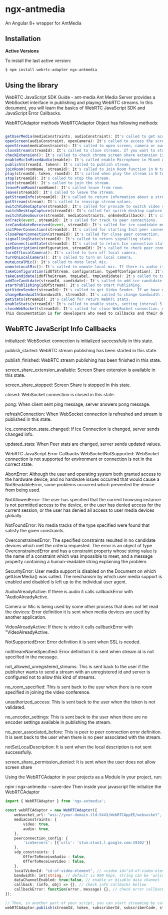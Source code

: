 # ngx-antmedia
An Angular 8+ wrapper for AntMedia

## Installation

**Active Versions**

To install the last active version:

```bash
$ npm install webrtc-adapter ngx-antmedia
```

## Using the library

WebRTC JavaScript SDK Guide - ant-media
Ant Media Server provides a WebSocket interface in publishing and playing WebRTC streams. In this document, you will learn the basics of WebRTC JavaScript SDK and JavaScript Error Callbacks.

WebRTCAdaptor methods
WebRTCAdaptor Object has following methods:

```typescript

getUserMedia(mediaConstraints, audioConstraint): It's called to get access to audio and video sources in the browser.
openScreen(audioConstraint, openCamera): It's called to access the screen sharing session.
openStream(mediaConstraints): It's called to open screen, camera or audio resources.
closeStream(streamId): It's called to close streams. If you want to stop peer connection, call stop(streamId).
checkExtension(): It's called to check chrome screen share extension is avaiable. If exists it call callback with "screen_share_extension_available".
enableMicInMixedAudio(enable): It's called enable Microphone in Mixed Audio.
publish(streamId, token): It's called to publish stream.
joinRoom(roomName, streamId): It's called to Join Room function in N to N WebRTC Streaming.
play(streamId, token, roomId): It's called when play the stream in N to N WebRTC.
stop(streamId): It's called to stop the stream.
join(streamId): It's called to join the stream.
leaveFromRoom(roomName): It's called leave from room.
leave(streamId): It's called to leave the stream.
getStreamInfo(streamId): It's called to return information about a stream.
gotStream(stream): It's called to reassign stream values.
switchVideoCapture(streamId): It's called for provide to switch video capture.
switchDesktopCapture(streamId): It's called for switch desktop capture.
switchVideoSource(streamId, mediaConstraints, onEndedCallback): It's called for switch video source.
onTrack(event, streamId): It's called for track to peer connections.
iceCandidateReceived(event, streamId): It's called for ice candidate messages received.
initPeerConnection(streamId): It's called for starting Init peer connection.
closePeerConnection(streamId): It's called for close peer connection.
signallingState(streamId): It's called to return signalling state.
iceConnectionState(streamId): It's called to return Ice connection state.
gotDescription(configuration, streamId): It's called to check peer connection descriptions.
turnOffLocalCamera(): It's called to turn off local camera.
turnOnLocalCamera(): It's called to turn on local camera.
muteLocalMic(): It's called to mute local mic.
unmuteLocalMic(): It's called to unmute local mic. If there is audio it calls callbackError with "AudioAlreadyActive" parameter.
takeConfiguration(idOfStream, configuration, typeOfConfiguration): It's called to take configuration.
takeCandidate(idOfTheStream, tmpLabel, tmpCandidate): It's called to take candidate.
addIceCandidate(streamId, candidate): It's called to add ice candidate.
startPublishing(idOfStream): It's called to start Publishing.
getVideoSender(streamId): It's called to get Video Sender. If we have multiple video tracks in coming versions, this method may cause some issues.
changeBandwidth(bandwidth, streamId): It's called to change bandwidth is in kbps.
getStats(streamId): It's called for return WebRTC stats.
enableStats(streamId): It's called to enable stats, setting interval 5 sec.
closeWebSocket(streamId): It's called for close WebSocket connection. After calling this function, create new WebRTCAdaptor instance, don't use the the same objectone. * Because all streams are closed on server side as well when websocket connection is closed.
This documentation is for developers who need to callbacks and their descriptions for WebRTC operations.

```

## WebRTC JavaScript Info Callbacks
initialized: WebSocket connection is initialized successfully in this state.

publish_started: WebRTC stream publishing has been started in this state.

publish_finished: WebRTC stream publishing has been finished in this state.

screen_share_extension_available: Screen Share extension is available in this state.

screen_share_stopped: Screen Share is stopped in this state.

closed: WebSocket connection is closed in this state.

pong: When client sent ping message, server answers pong message.

refreshConnection: When WebSocket connection is refreshed and stream is published in this state.

ice_connection_state_changed: If Ice Connection is changed, server sends changed info.

updated_stats: When Peer stats are changed, server sends updated values.

WebRTC JavaScript Error Callbacks
WebSocketNotSupported: WebSocket connection is not supported for environment or connection is not in the correct state.

AbortError: Although the user and operating system both granted access to the hardware device, and no hardware issues occurred that would cause a NotReadableError, some problems occurred which prevented the device from being used.

NotAllowedError: The user has specified that the current browsing instance is not permitted access to the device, or the user has denied access for the current session, or the user has denied all access to user media devices globally.

NotFoundError: No media tracks of the type specified were found that satisfy the given constraints.

OverconstrainedError: The specified constraints resulted in no candidate devices which met the criteria requested. The error is an object of type OverconstrainedError and has a constraint property whose string value is the name of a constraint which was impossible to meet, and a message property containing a human-readable string explaining the problem.

SecurityError: User media support is disabled on the Document on which getUserMedia() was called. The mechanism by which user media support is enabled and disabled is left up to the individual user agent.

AudioAlreadyActive: If there is audio it calls callbackError with "AudioAlreadyActive.

Camera or Mic is being used by some other process that does not let read the devices: Error definition it is sent when media devices are used by another application.

VideoAlreadyActive: If there is video it calls callbackError with "VideoAlreadyActive.

NotSupportedError: Error definition it is sent when SSL is needed.

noStreamNameSpecified: Error definition it is sent when stream id is not specified in the message.

not_allowed_unregistered_streams: This is sent back to the user if the publisher wants to send a stream with an unregistered id and server is configured not to allow this kind of streams.

no_room_specified: This is sent back to the user when there is no room specified in joining the video conference.

unauthorized_access: This is sent back to the user when the token is not validated.

no_encoder_settings: This is sent back to the user when there are no encoder settings available in publishing the stream.

no_peer_associated_before: This is peer to peer connection error definition. It is sent back to the user when there is no peer associated with the stream.

notSetLocalDescription: It is sent when the local description is not sent successfully.

screen_share_permission_denied: It is sent when the user does not allow screen share

Using the WebRTCAdaptor in your projects as a Module
In your project, run:

npm i ngx-antmedia --save-dev
Then inside your javascript file initialize the WebRTCAdaptor

```typescript
import { WebRTCAdaptor } from 'ngx-antmedia';

const webRTCAdaptor = new WebRTCAdaptor({
    websocket_url: "wss://your-domain.tld:5443/WebRTCAppEE/websocket",
    mediaConstraints: {
        video: true,
        audio: true,
    },
    peerconnection_config: {
        'iceServers': [{'urls': 'stun:stun1.l.google.com:19302'}]
    },
    sdp_constraints: {
        OfferToReceiveAudio : false,
        OfferToReceiveVideo : false,
    },
    localVideoId: "id-of-video-element", // <video id="id-of-video-element" autoplay muted></video>
    bandwidth: int|string, // default is 900 kbps, string can be 'unlimited'
    dataChannelEnabled: true|false, // enable or disable data channel
    callback: (info, obj) => {}, // check info callbacks bellow
    callbackError: function(error, message) {}, // check error callbacks bellow
});

// Then, in another part of your script, you can start streaming by calling the publish method
webRTCAdaptor.publish(streamId, token, subscriberId, subscriberCode, streamName);

```